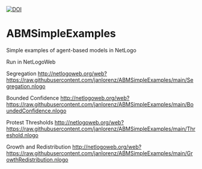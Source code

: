 [![DOI](https://zenodo.org/badge/325832596.svg)](https://zenodo.org/doi/10.5281/zenodo.11214829)

# ABMSimpleExamples

Simple examples of agent-based models in NetLogo

Run in NetLogoWeb

Segregation
http://netlogoweb.org/web?https://raw.githubusercontent.com/janlorenz/ABMSimpleExamples/main/Segregation.nlogo

Bounded Confidence
http://netlogoweb.org/web?https://raw.githubusercontent.com/janlorenz/ABMSimpleExamples/main/BoundedConfidence.nlogo

Protest Thresholds
http://netlogoweb.org/web?https://raw.githubusercontent.com/janlorenz/ABMSimpleExamples/main/Threshold.nlogo

Growth and Redistribution
http://netlogoweb.org/web?https://raw.githubusercontent.com/janlorenz/ABMSimpleExamples/main/GrowthRedistribution.nlogo
